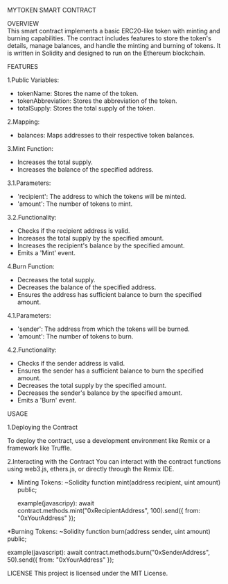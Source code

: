 MYTOKEN SMART CONTRACT

OVERVIEW    
This smart contract implements a basic ERC20-like token with minting and burning capabilities. The contract includes features to store the token's details, manage balances, and handle the minting and burning of tokens. It is written in Solidity and designed to run on the Ethereum blockchain.

FEATURES

1.Public Variables:

* tokenName: Stores the name of the token.
* tokenAbbreviation: Stores the abbreviation of the token.
* totalSupply: Stores the total supply of the token.
  
2.Mapping:

* balances: Maps addresses to their respective token balances.

3.Mint Function:

* Increases the total supply.
* Increases the balance of the specified address.

3.1.Parameters:

* 'recipient': The address to which the tokens will be minted.
* 'amount': The number of tokens to mint.
 
3.2.Functionality:

* Checks if the recipient address is valid.
* Increases the total supply by the specified amount.
* Increases the recipient's balance by the specified amount.
* Emits a 'Mint' event.

4.Burn Function:

* Decreases the total supply.
* Decreases the balance of the specified address.
* Ensures the address has sufficient balance to burn the specified amount.

4.1.Parameters:

* 'sender': The address from which the tokens will be burned.
* 'amount': The number of tokens to burn.
  
4.2.Functionality:

* Checks if the sender address is valid.
* Ensures the sender has a sufficient balance to burn the specified amount.
* Decreases the total supply by the specified amount.
* Decreases the sender's balance by the specified amount.
* Emits a 'Burn' event.

USAGE

1.Deploying the Contract

To deploy the contract, use a development environment like Remix or a framework like Truffle.

2.Interacting with the Contract
You can interact with the contract functions using web3.js, ethers.js, or directly through the Remix IDE.

* Minting Tokens:
~Solidity
  function mint(address recipient, uint amount) public;

  example(javascripy):
await contract.methods.mint("0xRecipientAddress", 100).send({ from: "0xYourAddress" });

*Burning Tokens:
~Solidity
function burn(address sender, uint amount) public;

example(javascript):
await contract.methods.burn("0xSenderAddress", 50).send({ from: "0xYourAddress" });

LICENSE
This project is licensed under the MIT License.
